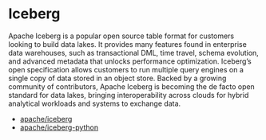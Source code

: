 # Iceberg

Apache Iceberg is a popular open source table format for customers looking to build data lakes.
It provides many features found in enterprise data warehouses, such as transactional DML, time travel, schema evolution, and advanced metadata that unlocks performance optimization.
Iceberg’s open specification allows customers to run multiple query engines on a single copy of data stored in an object store.
Backed by a growing community of contributors, Apache Iceberg is becoming the de facto open standard for data lakes, bringing interoperability across clouds for hybrid analytical workloads and systems to exchange data.

- [apache/iceberg](https://github.com/apache/iceberg)
- [apache/iceberg-python](https://github.com/apache/iceberg-python)
